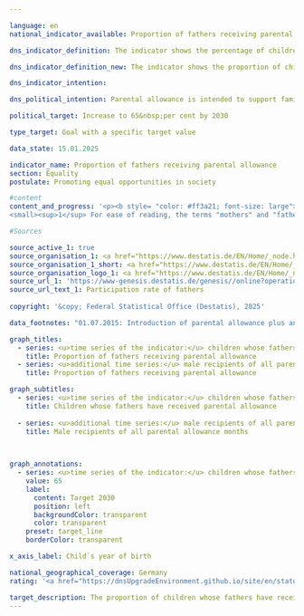 ```yaml
---

language: en        
national_indicator_available: Proportion of fathers receiving parental allowance        

dns_indicator_definition: The indicator shows the percentage of children whose fathers receiving parental allowance.        

dns_indicator_definition_new: The indicator shows the proportion of children (in per cent) whose fathers received parental allowance.        

dns_indicator_intention:         

dns_political_intention: Parental allowance is intended to support families in sharing responsibilities as partners and to achieve a good work-life balance for mothers and fathers. The introduction of Parental Allowance Plus and the partnership bonus in particular is intended to further promote social change in gender-stereotypical role models of mothers and fathers and ultimately promote equality in the labour market.        

political_target: Increase to 65&nbsp;per cent by 2030        

type_target: Goal with a specific target value        

data_state: 15.01.2025        

indicator_name: Proportion of fathers receiving parental allowance        
section: Equality        
postulate: Promoting equal opportunities in society        

#content         
content_and_progress: '<p><b style= "color: #ff3a21; font-size: large">5.1.d Proportion of fathers receiving parental allowance</b><br><br><b>Content and methodology</b><br><br>Parental allowance was introduced when the Federal Parental Allowance and Parental Leave Act (<abbr title="Federal Parental Allowance and Parental Leave Act" tabindex="0">BEEG</abbr>) came into force for children born on or after January 1, 2007. Parents are entitled to parental allowance if they are resident or ordinarily resident in Germany, live in the same household as their child, are responsible for the child"s care and upbringing and have no or only limited gainful employment. The regulations apply equally to mothers and fathers. The parents" spouses or partners are also eligible if they live in the same household. In over 99% of cases, the beneficiaries are biological or adoptive parents.<sup>1</sup> <br><br>The indicator is based on the quarterly parental allowance statistics, in which all approved parental allowance benefits are recorded. It shows the proportion of children born in a particular year whose fathers received parental allowance in relation to all children in that year for whom parental allowance was received.<br><br>As only children who are entitled to parental allowance are taken into account, children of foreign asylum seekers who are not entitled to parental allowance, for example, are not taken into account and therefore have no influence on the indicator.<br><br>The data is based on the completed parental allowance payments per birth cohort. Complete data is therefore generally only available around two years after the end of the respective birth year.<br><br>A differentiation by type of partnership (same-sex or opposite-sex) is not possible due to the current survey methodology. For the sake of simplicity, it is therefore assumed that each child is assigned exactly one father entitled to benefits.<br><br>Until June 30, 2015, the maximum period of entitlement was limited to 14&nbsp;months. For children born from July 1, 2015, parents can choose between different benefit models or combine them: Basic Parental Allowance, Parental Allowance Plus and Partnership Bonus. Depending on the model chosen, the period of entitlement can vary significantly.<br><br>The indicator only shows the actual amount of parental allowance received. It does not include the duration of entitlement or the possible extent of part-time employment while receiving parental allowance.<br><br>Since April 1, 2025, new income limits have applied to the receipt of parental allowance. This new regulation could influence the development of the indicator in future, as fewer couples are likely to be eligible.<br><br><b>Development</b><br><br>Between 2008&nbsp;and 2021, the proportion of fathers receiving parental allowance increased significantly. The proportion of children whose fathers received parental allowance increased from 21.2&nbsp;% in 2008&nbsp;to 46.2&nbsp;% in 2021. Maternal participation remained constant at a high level of around 98&nbsp;% over the same period.<br><br>Despite this trend, the politically set target of increasing the proportion of children with fathers receiving parental allowance to at least 65% by 2030&nbsp;is unlikely to be achieved if the trend remains the same.<br><br>The increase in paternal participation was accompanied by a slight decrease in the average duration of receipt per father. While fathers received parental allowance for children born in 2008&nbsp;for an average of 3.7&nbsp;months, the figure for the 2021&nbsp;cohort was only 3.3&nbsp;months. However, as more fathers participated overall, the total number of parental allowance months claimed by fathers increased. In relation to all eligible fathers&nbsp;–&nbsp;<abbr title="that is to say (id est)" tabindex="0">i.e.</abbr> including those who did not apply &#8209; the average number of months claimed rose from 0.8&nbsp;(2008) to 1.5&nbsp;months (2021).<br><br>The average duration of entitlement for mothers (in relation to all eligible mothers) was significantly higher in comparison: it was 11.5&nbsp;months for the 2008&nbsp;cohort and rose to 13.7&nbsp;months for the 2021&nbsp;cohort.<br><br>A regional comparison for 2021&nbsp;shows clear differences in paternal participation: The highest proportions were recorded in Saxony (56.3&nbsp;%) and Bavaria (53.5&nbsp;%), while Bremen (37.6&nbsp;%) and Saarland (34.7&nbsp;%) had the lowest figures.<small><sup>1</sup> For ease of reading, the terms "mothers" and "fathers" are used in simplified form below.</small></p>'                

#Sources        

source_active_1: true
source_organisation_1: <a href="https://www.destatis.de/EN/Home/_node.html" target="_blank">Federal Statistical Office</a>
source_organisation_1_short: <a href="https://www.destatis.de/EN/Home/_node.html" target="_blank">Federal Statistical Office</a>
source_organisation_logo_1: <a href="https://www.destatis.de/EN/Home/_node.html" target="_blank"><img src="https://dnsTestEnvironment.github.io/dns-indicators/public/OrgImgEn/destatis.png" alt="Federal Statistical Office" title=" Click here to visit the homepage of the organizationFederal Statistical Office" style="height:60px; width:148px; border:transparent"/></a>
source_url_1: 'https://www-genesis.destatis.de/genesis//online?operation=table&code=22922-0011&bypass=true&levelindex=0&levelid=1660813986805#abreadcrumb&language=en'
source_url_text_1: Participation rate of fathers
        
copyright: '&copy; Federal Statistical Office (Destatis), 2025'        

data_footnotes: "01.07.2015: Introduction of parental allowance plus and partnership bonus.<br>• In order to analyse all completed benefit payments for a specific period of birth, the maximum possible payment period must be taken into account, meaning that data can only be displayed with a longer time lag."        

graph_titles: 
  - series: <u>time series of the indicator:</u> children whose fathers have received parental allowance
    title: Proportion of fathers receiving parental allowance
  - series: <u>additional time series:</u> male recipients of all parental allowance months taken
    title: Proportion of fathers receiving parental allowance        

graph_subtitles: 
  - series: <u>time series of the indicator:</u> children whose fathers have received parental allowance
    title: Children whose fathers have received parental allowance
    
  - series: <u>additional time series:</u> male recipients of all parental allowance months taken
    title: Male recipients of all parental allowance months
            


graph_annotations:
  - series: <u>time series of the indicator:</u> children whose fathers have received parental allowance
    value: 65
    label:
      content: Target 2030
      position: left
      backgroundColor: transparent
      color: transparent
    preset: target_line
    borderColor: transparent        

x_axis_label: Child`s year of birth        

national_geographical_coverage: Germany        
rating: '<a href="https://dnsUpgradeEnvironment.github.io/site/en/status"><img src="https://sdg-indikatoren.de/public/Wettersymbole/Wolke.png" title="Although the indicator has in 2021 been moving in the desired direction toward the target, if the trend had to continued, the target would have been missed in the target year by more than 20% of the difference between the target value and the value at that time." alt="Weathersymbol: cloud"/></a>'        

target_description: The proportion of children whose fathers have received parental allowance should increase to at least 65&nbsp;per cent by 2030.<br><br><br>Based on the target formulation, the value of indicator 5.1.d would only increase to around 59.5&nbsp;per cent by 2030&nbsp;if the average development of the years 2016&nbsp;to 2021&nbsp;continues. The difference to the politically defined target value would be so great (over 20&nbsp;per cent of the difference between the target value and the value from 2021) that it is unlikely that the target will be achieved. Indicator 5.1.d is rated as "cloud" for 2021.        
---
```


